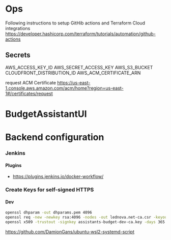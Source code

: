 # Ops
Following instructions to setup GitHib actions and Terraform Cloud integrations
https://developer.hashicorp.com/terraform/tutorials/automation/github-actions

## Secrets

AWS_ACCESS_KEY_ID
AWS_SECRET_ACCESS_KEY
AWS_S3_BUCKET
CLOUDFRONT_DISTRIBUTION_ID
AWS_ACM_CERTIFICATE_ARN


request ACM Certificate https://us-east-1.console.aws.amazon.com/acm/home?region=us-east-1#/certificates/request

# BudgetAssistantUI

# Backend configuration

### Jenkins

#### Plugins

- https://plugins.jenkins.io/docker-workflow/

### Create Keys for self-signed HTTPS

#### Dev

```bash
openssl dhparam -out dhparams.pem 4096
openssl req -new -newkey rsa:4096 -nodes -out lednova.net-ca.csr -keyout lednova.net-ca.key
openssl x509 -trustout -signkey assistants-budget-dev-ca.key -days 365 -req -in assistants-budget-dev-ca.csr -out assistants-budget-dev-ca.pem
```

https://github.com/DamionGans/ubuntu-wsl2-systemd-script